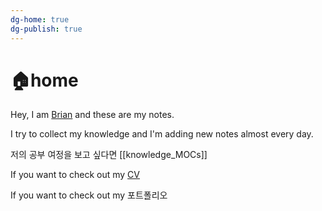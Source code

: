 ```yaml
---
dg-home: true
dg-publish: true
---
```


# 🏠home

Hey, I am [Brian](https://github.com/CodyMan0) and these are my notes.

I try to collect my knowledge and I'm adding new notes almost every day.

저의 공부 여정을 보고 싶다면 [[knowledge_MOCs]]

If you want to check out my [CV](https://gifted-jacket-9e1.notion.site/4f105fe60b914e078adc5adcc3c05e1f)

If you want to check out my 포트폴리오
	


